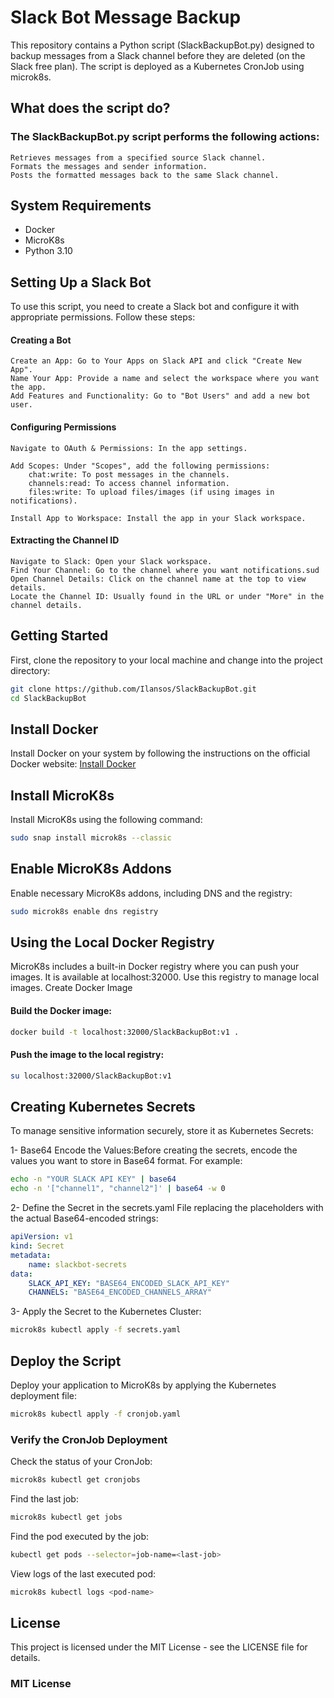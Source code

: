 # Slack Bot Message Backup

This repository contains a Python script (SlackBackupBot.py) designed to backup messages from a Slack channel before they are deleted (on the Slack free plan). The script is deployed as a Kubernetes CronJob using microk8s.

## What does the script do?

### The SlackBackupBot.py script performs the following actions:

    Retrieves messages from a specified source Slack channel.
    Formats the messages and sender information.
    Posts the formatted messages back to the same Slack channel.

## System Requirements

- Docker
- MicroK8s
- Python 3.10

## Setting Up a Slack Bot

To use this script, you need to create a Slack bot and configure it with appropriate permissions. Follow these steps:
#### Creating a Bot

    Create an App: Go to Your Apps on Slack API and click "Create New App".
    Name Your App: Provide a name and select the workspace where you want the app.
    Add Features and Functionality: Go to "Bot Users" and add a new bot user.

#### Configuring Permissions

    Navigate to OAuth & Permissions: In the app settings.

    Add Scopes: Under "Scopes", add the following permissions:
        chat:write: To post messages in the channels.
        channels:read: To access channel information.
        files:write: To upload files/images (if using images in notifications).

    Install App to Workspace: Install the app in your Slack workspace.

#### Extracting the Channel ID

    Navigate to Slack: Open your Slack workspace.
    Find Your Channel: Go to the channel where you want notifications.sud
    Open Channel Details: Click on the channel name at the top to view details.
    Locate the Channel ID: Usually found in the URL or under "More" in the channel details.

## Getting Started

First, clone the repository to your local machine and change into the project directory:

```bash
git clone https://github.com/Ilansos/SlackBackupBot.git
cd SlackBackupBot
```

## Install Docker

Install Docker on your system by following the instructions on the official Docker website:
[Install Docker](https://docs.docker.com/get-docker/)

## Install MicroK8s

Install MicroK8s using the following command:

```bash
sudo snap install microk8s --classic
```

## Enable MicroK8s Addons

Enable necessary MicroK8s addons, including DNS and the registry:


```bash
sudo microk8s enable dns registry
```

## Using the Local Docker Registry

MicroK8s includes a built-in Docker registry where you can push your images. It is available at localhost:32000. Use this registry to manage local images.
Create Docker Image

#### Build the Docker image:

```bash
docker build -t localhost:32000/SlackBackupBot:v1 .
```

#### Push the image to the local registry:

```bash
su localhost:32000/SlackBackupBot:v1
```

## Creating Kubernetes Secrets

To manage sensitive information securely, store it as Kubernetes Secrets:

  1- Base64 Encode the Values:Before creating the secrets, encode the values you want to store in Base64 format. For example:
```bash
echo -n "YOUR SLACK API KEY" | base64
echo -n '["channel1", "channel2"]' | base64 -w 0
```

 2- Define the Secret in the secrets.yaml File replacing the placeholders with the actual Base64-encoded strings:
```yaml
apiVersion: v1
kind: Secret
metadata:
    name: slackbot-secrets
data:
    SLACK_API_KEY: "BASE64_ENCODED_SLACK_API_KEY"
    CHANNELS: "BASE64_ENCODED_CHANNELS_ARRAY"
```  

 3- Apply the Secret to the Kubernetes Cluster:
```bash
microk8s kubectl apply -f secrets.yaml
```

## Deploy the Script

Deploy your application to MicroK8s by applying the Kubernetes deployment file:

```bash
microk8s kubectl apply -f cronjob.yaml
```
### Verify the CronJob Deployment

Check the status of your CronJob:
```bash
microk8s kubectl get cronjobs
```

Find the last job:
```bash
microk8s kubectl get jobs
```

Find the pod executed by the job:
``` bash
kubectl get pods --selector=job-name=<last-job>
```

View logs of the last executed pod:

```bash
microk8s kubectl logs <pod-name>
```

## License

This project is licensed under the MIT License - see the LICENSE file for details.

### MIT License